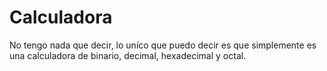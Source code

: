 # Calculadora
No tengo nada que decir, lo uníco que puedo decir es que simplemente es una calculadora de binario, decimal, hexadecimal y octal.
